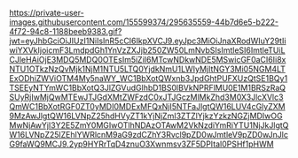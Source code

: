 https://private-user-images.githubusercontent.com/155599374/295635559-44b7d6e5-b222-4f72-94c8-1188beeb9383.gif?jwt=eyJhbGciOiJIUzI1NiIsInR5cCI6IkpXVCJ9.eyJpc3MiOiJnaXRodWIuY29tIiwiYXVkIjoicmF3LmdpdGh1YnVzZXJjb250ZW50LmNvbSIsImtleSI6ImtleTUiLCJleHAiOjE3MDQ5MDQ0OTEsIm5iZiI6MTcwNDkwNDE5MSwicGF0aCI6Ii8xNTU1OTkzNzQvMjk1NjM1NTU5LTQ0YjdkNmU1LWIyMjItNGY3Mi05NGM4LTExODhiZWViOTM4My5naWY_WC1BbXotQWxnb3JpdGhtPUFXUzQtSE1BQy1TSEEyNTYmWC1BbXotQ3JlZGVudGlhbD1BS0lBVkNPRFlMU0E1M1BRSzRaQSUyRjIwMjQwMTEwJTJGdXMtZWFzdC0xJTJGczMlMkZhd3M0X3JlcXVlc3QmWC1BbXotRGF0ZT0yMDI0MDExMFQxNjI5NTFaJlgtQW16LUV4cGlyZXM9MzAwJlgtQW16LVNpZ25hdHVyZT1kYjNjZmI3ZTZlYjkzYzkzNGZjMDIwOGMwNjAwYjI3Y2E5ZmY0MGIwOTlhNDAzOTAwM2VkNzdiYmRiYTU1NjJkJlgtQW16LVNpZ25lZEhlYWRlcnM9aG9zdCZhY3Rvcl9pZD0wJmtleV9pZD0wJnJlcG9faWQ9MCJ9.2yp9HYRrTqD4znuO3Xwnmsv3ZF5DPItal0PSHf1pHWM
